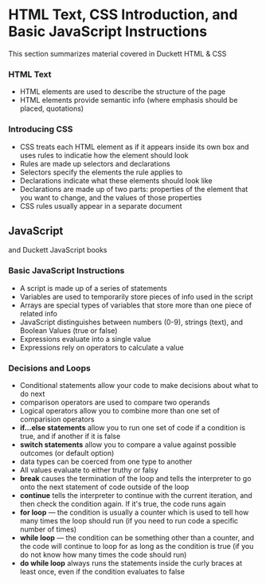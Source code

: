# HTML Text, CSS Introduction, and Basic JavaScript Instructions

This section summarizes material covered in Duckett HTML & CSS 

### HTML Text

* HTML elements are used to describe the structure of the page
* HTML elements provide semantic info (where emphasis should be placed, quotations)

### Introducing CSS

* CSS treats each HTML element as if it appears inside its own box and uses rules to indicatie how the element should look
* Rules are made up selectors and declarations
* Selectors specify the elements the rule applies to
* Declarations indicate what these elements should look like
* Declarations are made up of two parts: properties of the element that you want to change, and the values of those properties
* CSS rules usually appear in a separate document

## JavaScript

and Duckett JavaScript books

### Basic JavaScript Instructions

* A script is made up of a series of statements
* Variables are used to temporarily store pieces of info used in the script
* Arrays are special types of variables that store more than one piece of related info
* JavaScript distinguishes between numbers (0-9), strings (text), and Boolean Values (true or false)
* Expressions evaluate into a single value
* Expressions rely on operators to calculate a value

### Decisions and Loops

* Conditional statements allow your code to make decisions about what to do next
* comparison operators are used to compare two operands
* Logical operators allow you to combine more than one set of comparision operators
* **if...else statements** allow you to run one set of code if a condition is true, and if another if it is false
* **switch statements** allow you to compare a value against possible outcomes (or default option)
* data types can be coerced from one type to another
* All values evaluate to either truthy or falsy
* **break** causes the termination of the loop and tells the interpreter to go onto the next statement of code outside of the loop
* **continue** tells the interpreter to continue with the current iteration, and then check the condition again. If it's true, the code runs again
* **for loop** — the condition is usually a counter which is used to tell how many times the loop should run (if you need to run code a specific number of times)
* **while loop** — the condition can be something other than a counter, and the code will continue to loop for as long as the condition is true (if you do not know how many times the code should run)
* **do while loop** always runs the statements inside the curly braces at least once, even if the condition evaluates to false